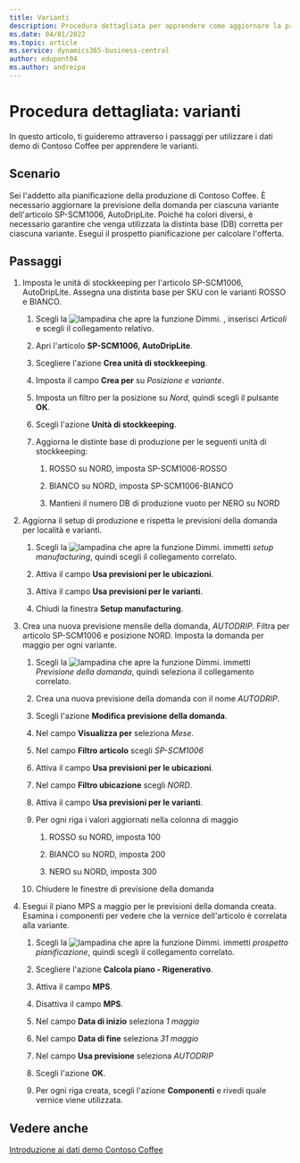 ```yaml
---
title: Varianti
description: Procedura dettagliata per apprendere come aggiornare la previsione della domanda per ciascuna variante di un prodotto in Business Central.
ms.date: 04/01/2022
ms.topic: article
ms.service: dynamics365-business-central
author: edupont04
ms.author: andreipa
---
```


# <a name="walkthrough-variants"></a><a name="walkthrough-variants"></a>Procedura dettagliata: varianti

In questo articolo, ti guideremo attraverso i passaggi per utilizzare i dati demo di Contoso Coffee per apprendere le varianti.

## <a name="scenario"></a><a name="scenario"></a>Scenario

Sei l'addetto alla pianificazione della produzione di Contoso Coffee. È necessario aggiornare la previsione della domanda per ciascuna variante dell'articolo SP-SCM1006, AutoDripLite. Poiché ha colori diversi, è necessario garantire che venga utilizzata la distinta base (DB) corretta per ciascuna variante. Esegui il prospetto pianificazione per calcolare l'offerta.  

## <a name="steps"></a><a name="steps"></a>Passaggi

1. Imposta le unità di stockkeeping per l'articolo SP-SCM1006, AutoDripLite. Assegna una distinta base per SKU con le varianti ROSSO e BIANCO.

    1. Scegli la ![lampadina che apre la funzione Dimmi.](../../media/ui-search/search_small.png "Dimmi cosa vuoi fare") , inserisci *Articoli* e scegli il collegamento relativo.  

    2. Apri l'articolo **SP-SCM1006, AutoDripLite**.

    3. Scegliere l'azione **Crea unità di stockkeeping**.  

    4. Imposta il campo **Crea per** su *Posizione e variante*.

    5. Imposta un filtro per la posizione su *Nord*, quindi scegli il pulsante **OK**.

    6. Scegli l'azione **Unità di stockkeeping**.  

    7. Aggiorna le distinte base di produzione per le seguenti unità di stockkeeping:

        1. ROSSO su NORD, imposta SP-SCM1006-ROSSO  

        2. BIANCO su NORD, imposta SP-SCM1006-BIANCO  

        3. Mantieni il numero DB di produzione vuoto per NERO su NORD  

2. Aggiorna il setup di produzione e rispetta le previsioni della domanda per località e varianti.  

    1. Scegli la ![lampadina che apre la funzione Dimmi.](../../media/ui-search/search_small.png "Dimmi cosa vuoi fare") immetti *setup manufacturing*, quindi scegli il collegamento correlato.  

    2. Attiva il campo **Usa previsioni per le ubicazioni**.

    3. Attiva il campo **Usa previsioni per le varianti**.

    4. Chiudi la finestra **Setup manufacturing**.

3. Crea una nuova previsione mensile della domanda, *AUTODRIP*. Filtra per articolo SP-SCM1006 e posizione NORD. Imposta la domanda per maggio per ogni variante. 

    1. Scegli la ![lampadina che apre la funzione Dimmi.](../../media/ui-search/search_small.png "Dimmi cosa vuoi fare") immetti *Previsione della domanda*, quindi seleziona il collegamento correlato.

    2. Crea una nuova previsione della domanda con il nome *AUTODRIP*.

    3. Scegli l'azione **Modifica previsione della domanda**.

    4. Nel campo **Visualizza per** seleziona *Mese*.

    5. Nel campo **Filtro articolo** scegli *SP-SCM1006*

    6. Attiva il campo **Usa previsioni per le ubicazioni**.

    7. Nel campo **Filtro ubicazione** scegli *NORD*.

    8. Attiva il campo **Usa previsioni per le varianti**.

    9. Per ogni riga i valori aggiornati nella colonna di maggio

        1. ROSSO su NORD, imposta 100

        2. BIANCO su NORD, imposta 200

        3. NERO su NORD, imposta 300

    10. Chiudere le finestre di previsione della domanda

4. Esegui il piano MPS a maggio per le previsioni della domanda creata. Esamina i componenti per vedere che la vernice dell'articolo è correlata alla variante.

    1. Scegli la ![lampadina che apre la funzione Dimmi.](../../media/ui-search/search_small.png "Informazioni sull'operazione che si desidera eseguire") immetti *prospetto pianificazione*, quindi scegli il collegamento correlato.

    2. Scegliere l'azione **Calcola piano - Rigenerativo**.

    3. Attiva il campo **MPS**.

    4. Disattiva il campo **MPS**.

    5. Nel campo **Data di inizio** seleziona *1 maggio*

    6. Nel campo **Data di fine** seleziona *31 maggio*

    7. Nel campo **Usa previsione** seleziona *AUTODRIP*

    8. Scegli l'azione **OK**.

    9. Per ogni riga creata, scegli l'azione **Componenti** e rivedi quale vernice viene utilizzata.  

## <a name="see-also"></a><a name="see-also"></a>Vedere anche

[Introduzione ai dati demo Contoso Coffee](../contoso-coffee-intro.md)  
